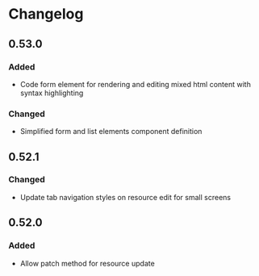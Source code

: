 # Changelog

## 0.53.0

### Added
* Code form element for rendering and editing mixed html content with syntax highlighting

### Changed
* Simplified form and list elements component definition


## 0.52.1

### Changed
* Update tab navigation styles on resource edit for small screens


## 0.52.0

### Added
* Allow patch method for resource update
